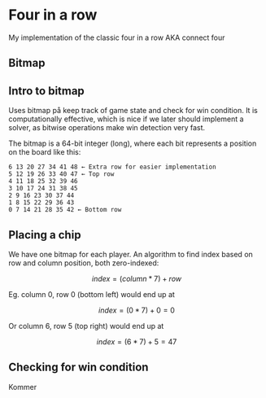 # Four in a row

My implementation of the classic four in a row AKA connect four

## Bitmap

## Intro to bitmap

Uses bitmap på keep track of game state and check for win condition. It is computationally effective, which is nice if we later should implement a solver, as bitwise operations make win detection very fast.

The bitmap is a 64-bit integer (long), where each bit represents a position on the board like this:

```
6 13 20 27 34 41 48 ← Extra row for easier implementation
5 12 19 26 33 40 47 ← Top row
4 11 18 25 32 39 46
3 10 17 24 31 38 45
2 9 16 23 30 37 44
1 8 15 22 29 36 43
0 7 14 21 28 35 42 ← Bottom row
```

## Placing a chip

We have one bitmap for each player. An algorithm to find index based on row and column position, both zero-indexed:

```math
index = (column * 7) + row
```

Eg. column 0, row 0 (bottom left) would end up at

```math
index = (0 * 7) + 0 = 0
```

Or column 6, row 5 (top right) would end up at

```math
index = (6 * 7) + 5 = 47
```

## Checking for win condition

Kommer
